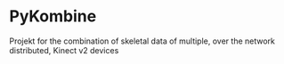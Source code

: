# PyKombine
Projekt for the combination of skeletal data of multiple, over the network distributed, Kinect v2 devices

